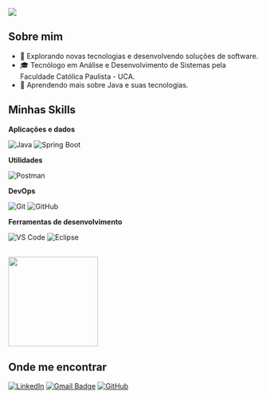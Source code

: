 
![](https://komarev.com/ghpvc/?username=panchalope&color=006bed)

## Sobre mim

- 🤔 Explorando novas tecnologias e desenvolvendo soluções de software.
- 🎓 Tecnólogo em Análise e Desenvolvimento de Sistemas pela Faculdade Católica Paulista - UCA.
- 🌱 Aprendendo mais sobre Java e suas tecnologias.

## Minhas Skills

**Aplicações e dados**


![Java](https://img.shields.io/badge/-Java-333333?style=flat&logo=Java&logoColor=007396)
![Spring Boot](https://img.shields.io/badge/Spring_Boot-F2F4F9?style=for-the-badge&logo=spring-boot)

**Utilidades**

![Postman](https://img.shields.io/badge/Postman-FF6C37?style=for-the-badge&logo=Postman&logoColor=white)

**DevOps**

![Git](https://img.shields.io/badge/-Git-333333?style=flat&logo=git)
![GitHub](https://img.shields.io/badge/-GitHub-333333?style=flat&logo=github)

**Ferramentas de desenvolvimento**

![VS Code](https://img.shields.io/badge/VSCode-0078D4?style=for-the-badge&logo=visual%20studio%20code&logoColor=white)
![Eclipse](https://img.shields.io/badge/Eclipse-2C2255?style=for-the-badge&logo=eclipse&logoColor=white)

<br/>

<a href="https://github.com/panchalope" title="Perfil do Iuri">
  <img height="180em" src="https://github-readme-stats.vercel.app/api?username=panchalope&theme=dracula&show_icons=true" />
</a>

## Onde me encontrar

[![LinkedIn](https://img.shields.io/badge/-wellington-blue?style=flat-square&logo=Linkedin&logoColor=white&link=https://www.linkedin.com/in/wellington-vieira-de-melo-filho-ab42642bb/)](https://www.linkedin.com/in/wellington-vieira-de-melo-filho-ab42642bb/)
[![Gmail Badge](https://img.shields.io/badge/-wellington79620@gmail.com-006bed?style=flat-square&logo=Gmail&logoColor=white&link=mailto:wellington79620@gmail.com)](mailto:wellington79620@gmail.com)
[![GitHub](https://img.shields.io/github/followers/panchalope?label=follow&style=social)](www.github.com/panchalope)
